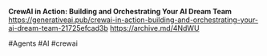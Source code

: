 **CrewAI in Action: Building and Orchestrating Your AI Dream Team**
https://generativeai.pub/crewai-in-action-building-and-orchestrating-your-ai-dream-team-21725efcad3b
https://archive.md/4NdWU

#Agents #AI #crewai
